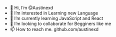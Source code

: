 - 👋 Hi, I’m @Austinexd
- 👀 I’m interested in Learning new Language
- 🌱 I’m currently learning JavaScript and React
- 💞️ I’m looking to collaborate for Begginers like me
- 📫 How to reach me. github.com/austinexd

<!---
Austinexd/Austinexd is a ✨ special ✨ repository because its `README.md` (this file) appears on your GitHub profile.
You can click the Preview link to take a look at your changes.
--->
